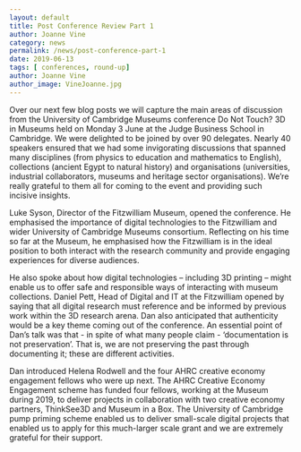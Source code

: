 ```yaml
---
layout: default
title: Post Conference Review Part 1
author: Joanne Vine
category: news
permalink: /news/post-conference-part-1
date: 2019-06-13
tags: [ conferences, round-up]
author: Joanne Vine
author_image: VineJoanne.jpg
---
```

Over our next few blog posts we will capture the main areas of discussion from the University of Cambridge Museums conference Do Not Touch? 3D in Museums held on Monday 3 June at the Judge Business School in Cambridge. We were delighted to be joined by over 90 delegates. Nearly 40 speakers ensured that we had some invigorating discussions that spanned many disciplines (from physics to education and mathematics to English), collections (ancient Egypt to natural history) and organisations (universities, industrial collaborators, museums and heritage sector organisations). We’re really grateful to them all for coming to the event and providing such incisive insights.

Luke Syson, Director of the Fitzwilliam Museum, opened the conference. He emphasised the importance of digital technologies to the Fitzwilliam and wider University of Cambridge Museums consortium. Reflecting on his time so far at the Museum, he emphasised how the Fitzwilliam is in the ideal position to both interact with the research community and provide engaging experiences for diverse audiences.

He also spoke about how digital technologies – including 3D printing – might enable us to offer safe and responsible ways of interacting with museum collections.
Daniel Pett, Head of Digital and IT at the Fitzwilliam opened by saying that all digital research must reference and be informed by previous work within the 3D research arena. Dan also anticipated that authenticity would be a key theme coming out of the conference. An essential point of Dan’s talk was that - in spite of what many people claim - ‘documentation is not preservation’. That is, we are not preserving the past through documenting it; these are different activities.

Dan introduced Helena Rodwell and the four AHRC creative economy engagement fellows who were up next. The AHRC Creative Economy Engagement scheme has funded four fellows, working at the Museum during 2019, to deliver projects in collaboration with two creative economy partners, ThinkSee3D and Museum in a Box. The University of Cambridge pump priming scheme enabled us to deliver small-scale digital projects that enabled us to apply for this much-larger scale grant and we are extremely grateful for their support.
